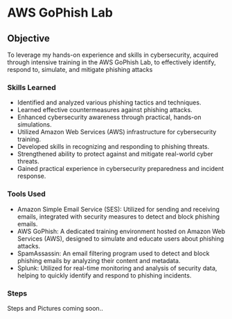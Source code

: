 # AWS GoPhish Lab

## Objective

To leverage my hands-on experience and skills in cybersecurity, acquired through intensive training in the AWS GoPhish Lab, to effectively identify, respond to, simulate, and mitigate phishing attacks

### Skills Learned

- Identified and analyzed various phishing tactics and techniques.
- Learned effective countermeasures against phishing attacks.
- Enhanced cybersecurity awareness through practical, hands-on simulations.
- Utilized Amazon Web Services (AWS) infrastructure for cybersecurity training.
- Developed skills in recognizing and responding to phishing threats.
- Strengthened ability to protect against and mitigate real-world cyber threats.
- Gained practical experience in cybersecurity preparedness and incident response.

### Tools Used

- Amazon Simple Email Service (SES): Utilized for sending and receiving emails, integrated with security measures to detect and block phishing emails.
- AWS GoPhish: A dedicated training environment hosted on Amazon Web Services (AWS), designed to simulate and educate users about phishing attacks.
- SpamAssassin: An email filtering program used to detect and block phishing emails by analyzing their content and metadata.
- Splunk: Utilized for real-time monitoring and analysis of security data, helping to quickly identify and respond to phishing incidents.

### Steps

Steps and Pictures coming soon..
